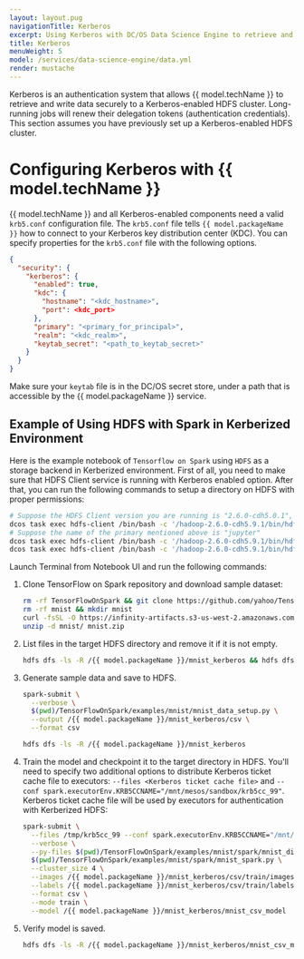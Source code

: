 ```yaml
---
layout: layout.pug
navigationTitle: Kerberos
excerpt: Using Kerberos with DC/OS Data Science Engine to retrieve and write data securely
title: Kerberos
menuWeight: 5
model: /services/data-science-engine/data.yml
render: mustache
---
```

Kerberos is an authentication system that allows {{ model.techName }} to retrieve and write data securely to a Kerberos-enabled HDFS cluster. Long-running jobs will renew their delegation tokens (authentication credentials). This section assumes you have previously set up a Kerberos-enabled HDFS cluster.

# Configuring Kerberos with {{ model.techName }}

{{ model.techName }} and all Kerberos-enabled components need a valid `krb5.conf` configuration file. The `krb5.conf` file tells `{{ model.packageName }}` how to connect to your Kerberos key distribution center (KDC). You can specify properties for the `krb5.conf` file with the following options.

```json
{
  "security": {
    "kerberos": {
      "enabled": true,
      "kdc": {
        "hostname": "<kdc_hostname>",
        "port": <kdc_port>
      },
      "primary": "<primary_for_principal>",
      "realm": "<kdc_realm>",
      "keytab_secret": "<path_to_keytab_secret>"
    }
  }
}
```

Make sure your `keytab` file is in the DC/OS secret store, under a path that is accessible by the {{ model.packageName }} service.

## Example of Using HDFS with Spark in Kerberized Environment
Here is the example notebook of `Tensorflow on Spark` using `HDFS` as a storage backend in Kerberized environment. First of all, you need to make sure that HDFS Client service is running with Kerberos enabled option. After that, you can run the following commands to setup a directory on HDFS with proper permissions:

```bash
# Suppose the HDFS Client version you are running is "2.6.0-cdh5.0.1", then command will be
dcos task exec hdfs-client /bin/bash -c '/hadoop-2.6.0-cdh5.9.1/bin/hdfs dfs -mkdir -p /{{ model.packageName }}'
# Suppose the name of the primary mentioned above is "jupyter"
dcos task exec hdfs-client /bin/bash -c '/hadoop-2.6.0-cdh5.9.1/bin/hdfs dfs -chown jupyter:jupyter /{{ model.packageName }}'
dcos task exec hdfs-client /bin/bash -c '/hadoop-2.6.0-cdh5.9.1/bin/hdfs dfs -chmod 700 /{{ model.packageName }}'
```

Launch Terminal from Notebook UI and run the following commands:

1. Clone TensorFlow on Spark repository and download sample dataset:

    ```bash
    rm -rf TensorFlowOnSpark && git clone https://github.com/yahoo/TensorFlowOnSpark
    rm -rf mnist && mkdir mnist
    curl -fsSL -O https://infinity-artifacts.s3-us-west-2.amazonaws.com/jupyter/mnist.zip
    unzip -d mnist/ mnist.zip
    ```

2. List files in the target HDFS directory and remove it if it is not empty.

    ```bash
    hdfs dfs -ls -R /{{ model.packageName }}/mnist_kerberos && hdfs dfs -rm -R /{{ model.packageName }}/mnist_kerberos
    ```

3. Generate sample data and save to HDFS.

    ```bash
    spark-submit \
      --verbose \
      $(pwd)/TensorFlowOnSpark/examples/mnist/mnist_data_setup.py \
      --output /{{ model.packageName }}/mnist_kerberos/csv \
      --format csv

    hdfs dfs -ls -R /{{ model.packageName }}/mnist_kerberos
    ```

4. Train the model and checkpoint it to the target directory in HDFS. You'll need to specify two additional options to distribute Kerberos ticket cache file to executors: `--files <Kerberos ticket cache file>` and `--conf spark.executorEnv.KRB5CCNAME="/mnt/mesos/sandbox/krb5cc_99"`. Kerberos ticket cache file will be used by executors for authentication with Kerberized HDFS:

    ```bash
    spark-submit \
      --files /tmp/krb5cc_99 --conf spark.executorEnv.KRB5CCNAME="/mnt/mesos/sandbox/krb5cc_99" \
      --verbose \
      --py-files $(pwd)/TensorFlowOnSpark/examples/mnist/spark/mnist_dist.py \
      $(pwd)/TensorFlowOnSpark/examples/mnist/spark/mnist_spark.py \
      --cluster_size 4 \
      --images /{{ model.packageName }}/mnist_kerberos/csv/train/images \
      --labels /{{ model.packageName }}/mnist_kerberos/csv/train/labels \
      --format csv \
      --mode train \
      --model /{{ model.packageName }}/mnist_kerberos/mnist_csv_model
    ```

5. Verify model is saved.

    ```bash
    hdfs dfs -ls -R /{{ model.packageName }}/mnist_kerberos/mnist_csv_model
    ```

